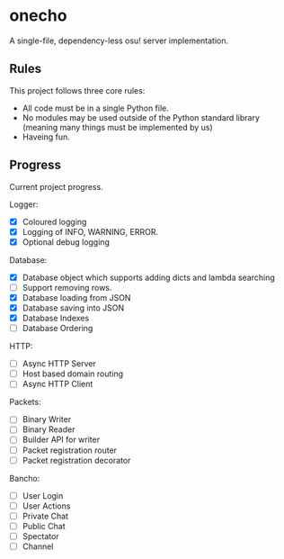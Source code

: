 # onecho
A single-file, dependency-less osu! server implementation.

## Rules
This project follows three core rules:
- All code must be in a single Python file.
- No modules may be used outside of the Python standard library (meaning many things must be implemented by us)
- Haveing fun.

## Progress
Current project progress.

Logger:
- [x] Coloured logging
- [x] Logging of INFO, WARNING, ERROR.
- [x] Optional debug logging

Database:
- [x] Database object which supports adding dicts and lambda searching
- [ ] Support removing rows.
- [x] Database loading from JSON
- [x] Database saving into JSON
- [x] Database Indexes
- [ ] Database Ordering

HTTP:
- [ ] Async HTTP Server
- [ ] Host based domain routing
- [ ] Async HTTP Client

Packets:
- [ ] Binary Writer
- [ ] Binary Reader
- [ ] Builder API for writer
- [ ] Packet registration router
- [ ] Packet registration decorator

Bancho:
- [ ] User Login
- [ ] User Actions
- [ ] Private Chat
- [ ] Public Chat
- [ ] Spectator
- [ ] Channel

